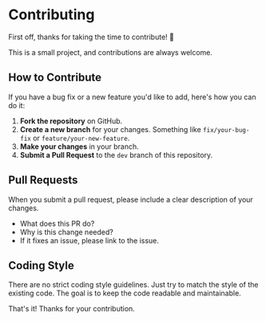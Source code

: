 # Contributing

First off, thanks for taking the time to contribute! 🎉

This is a small project, and contributions are always welcome.

## How to Contribute

If you have a bug fix or a new feature you'd like to add, here's how you can do it:

1.  **Fork the repository** on GitHub.
2.  **Create a new branch** for your changes. Something like `fix/your-bug-fix` or `feature/your-new-feature`.
3.  **Make your changes** in your branch.
4.  **Submit a Pull Request** to the `dev` branch of this repository.

## Pull Requests

When you submit a pull request, please include a clear description of your changes.

-   What does this PR do?
-   Why is this change needed?
-   If it fixes an issue, please link to the issue.

## Coding Style

There are no strict coding style guidelines. Just try to match the style of the existing code. The goal is to keep the code readable and maintainable.

That's it! Thanks for your contribution.
